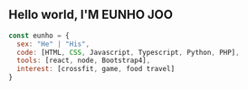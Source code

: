 ## Hello world, I'M EUNHO JOO 


``` javascript
const eunho = {
  sex: "He" | "His",
  code: [HTML, CSS, Javascript, Typescript, Python, PHP],
  tools: [react, node, Bootstrap4],
  interest: [crossfit, game, food travel]
}
```

